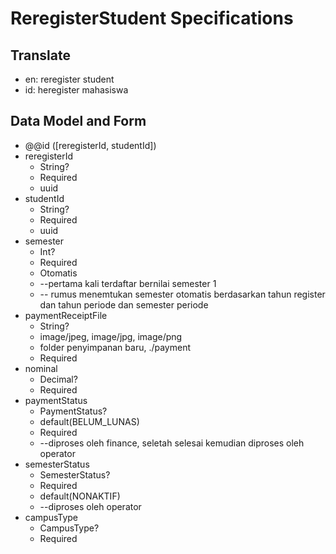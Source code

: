 # ReregisterStudent Specifications

## Translate

- en: reregister student
- id: heregister mahasiswa

## Data Model and Form

- @@id ([reregisterId, studentId])
- reregisterId
  - String?
  - Required
  - uuid
- studentId
  - String?
  - Required
  - uuid
- semester
  - Int?
  - Required
  - Otomatis
  - --pertama kali terdaftar bernilai semester 1
  - -- rumus menemtukan semester otomatis berdasarkan tahun register dan tahun periode dan semester periode
- paymentReceiptFile
  - String?
  - image/jpeg, image/jpg, image/png
  - folder penyimpanan baru, ./payment
  - Required
- nominal
  - Decimal?
  - Required
- paymentStatus
  - PaymentStatus?
  - default(BELUM_LUNAS)
  - Required
  - --diproses oleh finance, seletah selesai kemudian diproses oleh operator
- semesterStatus
  - SemesterStatus?
  - Required
  - default(NONAKTIF)
  - --diproses oleh operator
- campusType
  - CampusType?
  - Required
